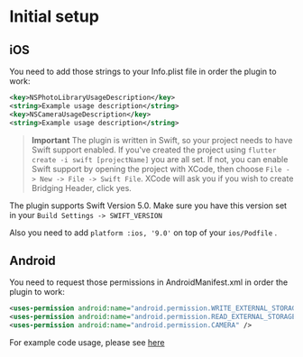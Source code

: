 # Initial setup

## iOS
You need to add those strings to your Info.plist file in order the plugin to work:
```xml
<key>NSPhotoLibraryUsageDescription</key>
<string>Example usage description</string>
<key>NSCameraUsageDescription</key>
<string>Example usage description</string>
```

>**Important** The plugin is written in Swift, so your project needs to have Swift support enabled. If you've created the project using `flutter create -i swift [projectName]` you are all set. If not, you can enable Swift support by opening the project with XCode, then choose `File -> New -> File -> Swift File`. XCode will ask you if you wish to create Bridging Header, click yes.

The plugin supports Swift Version 5.0. Make sure you have this version set in your `Build Settings -> SWIFT_VERSION`

Also you need to add `platform :ios, '9.0'` on top of your `ios/Podfile` .

## Android

You need to request those permissions in AndroidManifest.xml in order the plugin to work:

```xml
<uses-permission android:name="android.permission.WRITE_EXTERNAL_STORAGE" />
<uses-permission android:name="android.permission.READ_EXTERNAL_STORAGE" />
<uses-permission android:name="android.permission.CAMERA" />
```

For example code usage, please see [here](https://github.com/Sh1d0w/multi_image_picker/blob/master/example/lib/main.dart)
